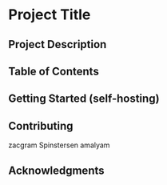 # Project Title
## Project Description
## Table of Contents
## Getting Started (self-hosting)
## Contributing
zacgram
Spinstersen
amalyam

## Acknowledgments

